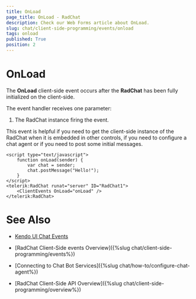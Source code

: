 ```yaml
---
title: OnLoad
page_title: OnLoad - RadChat
description: Check our Web Forms article about OnLoad.
slug: chat/client-side-programming/events/onload
tags: onload
published: True
position: 2
---
```


# OnLoad


The **OnLoad** client-side event occurs after the **RadChat** has been fully initialized on the client-side.

The event handler receives one parameter:

1. The RadChat instance firing the event.

This event is helpful if you need to get the client-side instance of the RadChat when it is embedded in other controls, if you need to configure a chat agent or if you need to post some initial messages. 

````ASPNET
<script type="text/javascript">
    function onLoad(sender) {
        var chat = sender;
        chat.postMessage("Hello!");
    }
</script>
<telerik:RadChat runat="server" ID="RadChat1">
    <ClientEvents OnLoad="onLoad" />
</telerik:RadChat>
````

# See Also

 * [Kendo UI Chat Events](https://docs.telerik.com/kendo-ui/api/javascript/ui/chat#events)

 * [RadChat Client-Side events Overview]({%slug chat/client-side-programming/events%})

 * [Connecting to Chat Bot Services]({%slug chat/how-to/configure-chat-agent%})

 * [RadChat Client-Side API Overview]({%slug chat/client-side-programming/overview%})

